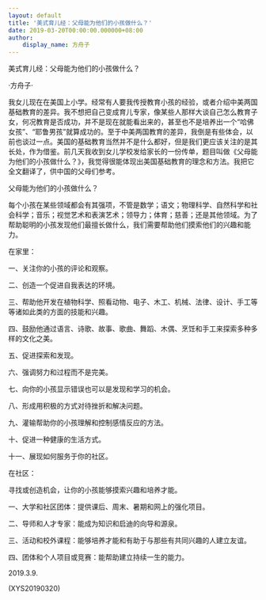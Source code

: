 ```yaml
---
layout: default
title: '美式育儿经：父母能为他们的小孩做什么？'
date: 2019-03-20T00:00:00.000000+08:00
author:
    display_name: 方舟子
---
```


美式育儿经：父母能为他们的小孩做什么？

·方舟子·

我女儿现在在美国上小学。经常有人要我传授教育小孩的经验，或者介绍中美两国基础教育的差异。我不想把自己变成育儿专家，像某些人那样大谈自己怎么教育子女，何况教育是否成功，并不是现在就能看出来的，甚至也不是培养出一个“哈佛女孩”、“耶鲁男孩”就算成功的。至于中美两国教育的差异，我倒是有些体会，以前也谈过一点。美国的基础教育当然并不是什么都好，但是我们更应该关注的是其长处，作为借鉴。前几天我收到女儿学校发给家长的一份传单，题目叫做《父母能为他们的小孩做什么？》，我觉得很能体现出美国基础教育的理念和方法。我把它全文翻译了，供中国的父母们参考。

父母能为他们的小孩做什么？

每个小孩在某些领域都会有其强项，不管是数学；语文；物理科学、自然科学和社会科学；音乐；视觉艺术和表演艺术；领导力；体育；慈善；还是其他领域。为了帮助聪明的小孩发现他们最擅长做什么，我们需要帮助他们摸索他们的兴趣和能力。

在家里：

一、关注你的小孩的评论和观察。

二、创造一个促进自我表达的环境。

三、帮助他开发在植物科学、照看动物、电子、木工、机械、法律、设计、手工等等诸如此类的方面的技能和兴趣。

四、鼓励他通过语言、诗歌、故事、歌曲、舞蹈、木偶、烹饪和手工来探索多种多样的文化之美。

五、促进探索和发现。

六、强调努力和过程而不是完美。

七、向你的小孩显示错误也可以是发现和学习的机会。

八、形成用积极的方式对待挫折和解决问题。

九、灌输帮助你的小孩理解和控制感情反应的方法。

十、促进一种健康的生活方式。

十一、展现如何服务于你的社区。

在社区：

寻找或创造机会，让你的小孩能够摸索兴趣和培养才能。

一、大学和社区团体：提供课后、周末、暑期和网上的强化项目。

二、导师和人才专家：能成为知识和启迪的向导和源泉。

三、活动和校外课程：能够培养才能和有助于与那些有共同兴趣的人建立友谊。

四、团体和个人项目或竞赛：能帮助建立持续一生的能力。

2019.3.9.

(XYS20190320)

